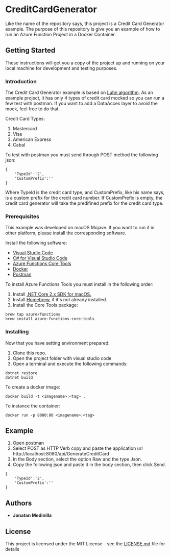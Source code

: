 # CreditCardGenerator

Like the name of the repository says, this project is a Credit Card Generator example. The purpose of this repository is give you an example of how to run an Azure Function Project in a Docker Container. 

## Getting Started

These instructions will get you a copy of the project up and running on your local machine for development and testing purposes. 

### Introduction
The Credit Card Generator example is based on [Luhn algorithm](https://en.wikipedia.org/wiki/Luhn_algorithm). As an example project, it has only 4 types of credit card mocked so you can run a few test with postman. If you want to add a DataAcces layer to avoid the mock, feel free to do that.

Credit Card Types:
1. Mastercard
2. Visa
3. American Express
4. Cabal

To test with postman you must send through POST method the following json:
```
{
	'TypeId':'2',
	'CustomPrefix':''
}
```
Where TypeId is the credit card type, and CustomPrefix, like his name says, is a custom prefix for the credit card number. If CustomPrefix is empty, the credit card generator will take the predifined prefix for the credit card type.

### Prerequisites
This example was developed on macOS Mojave. If you want to run it in other platform, please install the corresponding software.

Install the following software:
* [Visual Studio Code](https://code.visualstudio.com/download)
* [C# for Visual Studio Code](https://marketplace.visualstudio.com/items?itemName=ms-vscode.csharp)
* [Azure Functions Core Tools](https://docs.microsoft.com/en-us/azure/azure-functions/functions-run-local#v2)
* [Docker](https://hub.docker.com/editions/community/docker-ce-desktop-mac)
* [Postman](https://www.getpostman.com/downloads/)


To install Azure Functions Tools you must install in the following order:
1. Install [.NET Core 2.x SDK for macOS.](https://dotnet.microsoft.com/download)
2. Install [Homebrew](https://brew.sh), if it's not already installed.
3. Install the Core Tools package:
```
brew tap azure/functions 
brew install azure-functions-core-tools

```

### Installing

Now that you have setting environment prepared:
1. Clone this repo.
2. Open the project folder with visual studio code
3. Open a terminal and execute the following commands:
```
dotnet restore
dotnet build
```
To create a docker image:
```
docker build -t <imagename>:<tag> .
```
To instance the container:
```
docker run -p 8080:80 <imagename>:<tag> 
```
## Example
1. Open postman
2. Select POST as HTTP Verb copy and paste the application url http://localhost:8080/api/GenerateCreditCard
3. In the Body section, select the option Raw and the type Json.
4. Copy the following json and paste it in the body section, then click Send.
```
{
	'TypeId':'2',
	'CustomPrefix':''
}
```




## Authors

* **Jonatan Medinilla** 


## License

This project is licensed under the MIT License - see the [LICENSE.md](LICENSE.md) file for details

